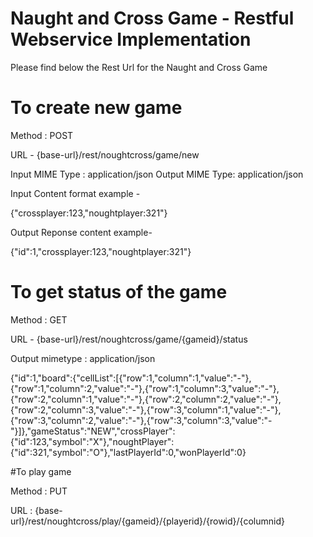 # Naught and Cross Game - Restful Webservice Implementation


Please find below the Rest Url for the Naught and Cross Game


# To create new game

Method : POST 

URL - {base-url}/rest/noughtcross/game/new

Input MIME Type : application/json
Output MIME Type: application/json

Input Content format example -

{"crossplayer:123,"noughtplayer:321"}


Output Reponse content example-

 {"id":1,"crossplayer:123,"noughtplayer:321"}


# To get status of the game 

Method : GET

URL - {base-url}/rest/noughtcross/game/{gameid}/status

Output mimetype : application/json

{"id":1,"board":{"cellList":[{"row":1,"column":1,"value":"-"},{"row":1,"column":2,"value":"-"},{"row":1,"column":3,"value":"-"},{"row":2,"column":1,"value":"-"},{"row":2,"column":2,"value":"-"},{"row":2,"column":3,"value":"-"},{"row":3,"column":1,"value":"-"},{"row":3,"column":2,"value":"-"},{"row":3,"column":3,"value":"-"}]},"gameStatus":"NEW","crossPlayer":{"id":123,"symbol":"X"},"noughtPlayer":{"id":321,"symbol":"O"},"lastPlayerId":0,"wonPlayerId":0}



#To play game

Method : PUT

URL : {base-url}/rest/noughtcross/play/{gameid}/{playerid}/{rowid}/{columnid}

